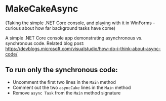 # MakeCakeAsync
(Taking the simple .NET Core console, and playing with it in WinForms - curious about how far background tasks have come)

A simple .NET Core console app demonstrating asynchronous vs. synchronous code.  Related blog post: https://devblogs.microsoft.com/visualstudio/how-do-i-think-about-async-code/

## To run only the synchronous code:
- Uncomment the first two lines in the `Main` method
- Comment out the two `asyncCake` lines in the `Main` method
- Remove `async Task` from the `Main` method signature
